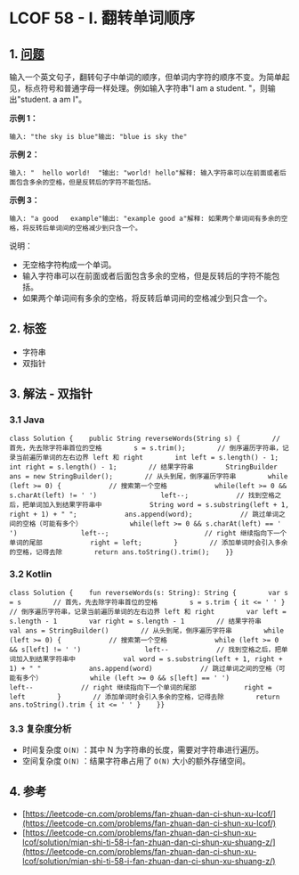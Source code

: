 # LCOF 58 - I. 翻转单词顺序

## 1. [问题](https://leetcode-cn.com/problems/fan-zhuan-dan-ci-shun-xu-lcof/)​ <a href="1-wen-ti" id="1-wen-ti"></a>

输入一个英文句子，翻转句子中单词的顺序，但单词内字符的顺序不变。为简单起见，标点符号和普通字母一样处理。例如输入字符串"I am a student. "，则输出"student. a am I"。

**示例 1：**

```
输入: "the sky is blue"输出: "blue is sky the"
```

**示例 2：**

```
输入: "  hello world!  "输出: "world! hello"解释: 输入字符串可以在前面或者后面包含多余的空格，但是反转后的字符不能包括。
```

**示例 3：**

```
输入: "a good   example"输出: "example good a"解释: 如果两个单词间有多余的空格，将反转后单词间的空格减少到只含一个。
```

说明：

* 无空格字符构成一个单词。
* 输入字符串可以在前面或者后面包含多余的空格，但是反转后的字符不能包括。
* 如果两个单词间有多余的空格，将反转后单词间的空格减少到只含一个。

## 2. 标签 <a href="2-biao-qian" id="2-biao-qian"></a>

* 字符串
* 双指针

## 3. 解法 - 双指针 <a href="3-jie-fa-shuang-zhi-zhen" id="3-jie-fa-shuang-zhi-zhen"></a>

### 3.1 Java <a href="3-1-java" id="3-1-java"></a>

```
class Solution {    public String reverseWords(String s) {        // 首先，先去除字符串首位的空格        s = s.trim();​        // 倒序遍历字符串，记录当前遍历单词的左右边界 left 和 right        int left = s.length() - 1;        int right = s.length() - 1;​        // 结果字符串        StringBuilder ans = new StringBuilder();​        // 从头到尾，倒序遍历字符串        while (left >= 0) {            // 搜索第一个空格            while(left >= 0 && s.charAt(left) != ' ')                left--;​            // 找到空格之后，把单词加入到结果字符串中            String word = s.substring(left + 1, right + 1) + " ";            ans.append(word);​            // 跳过单词之间的空格（可能有多个）            while(left >= 0 && s.charAt(left) == ' ')                left--;                        // right 继续指向下一个单词的尾部            right = left;        }        // 添加单词时会引入多余的空格，记得去除        return ans.toString().trim();    }}
```

### 3.2 Kotlin <a href="3-2-kotlin" id="3-2-kotlin"></a>

```
class Solution {    fun reverseWords(s: String): String {        var s = s        // 首先，先去除字符串首位的空格        s = s.trim { it <= ' ' }​        // 倒序遍历字符串，记录当前遍历单词的左右边界 left 和 right        var left = s.length - 1        var right = s.length - 1​        // 结果字符串        val ans = StringBuilder()​        // 从头到尾，倒序遍历字符串        while (left >= 0) {            // 搜索第一个空格            while (left >= 0 && s[left] != ' ')                left--​            // 找到空格之后，把单词加入到结果字符串中            val word = s.substring(left + 1, right + 1) + " "            ans.append(word)​            // 跳过单词之间的空格（可能有多个）            while (left >= 0 && s[left] == ' ')                left--​            // right 继续指向下一个单词的尾部            right = left        }        // 添加单词时会引入多余的空格，记得去除        return ans.toString().trim { it <= ' ' }    }}
```

### 3.3 复杂度分析 <a href="33-fu-za-du-fen-xi" id="33-fu-za-du-fen-xi"></a>

* 时间复杂度 `O(N)` ：其中 N 为字符串的长度，需要对字符串进行遍历。
* 空间复杂度 `O(N)` ：结果字符串占用了 `O(N)` 大小的额外存储空间。

## 4. 参考 <a href="4-can-kao" id="4-can-kao"></a>

* ​[https://leetcode-cn.com/problems/fan-zhuan-dan-ci-shun-xu-lcof/](https://leetcode-cn.com/problems/fan-zhuan-dan-ci-shun-xu-lcof/)​
* ​[https://leetcode-cn.com/problems/fan-zhuan-dan-ci-shun-xu-lcof/solution/mian-shi-ti-58-i-fan-zhuan-dan-ci-shun-xu-shuang-z/](https://leetcode-cn.com/problems/fan-zhuan-dan-ci-shun-xu-lcof/solution/mian-shi-ti-58-i-fan-zhuan-dan-ci-shun-xu-shuang-z/)​
